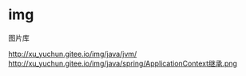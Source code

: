 # img
 图片库
 
http://xu_yuchun.gitee.io/img/java/jvm/
http://xu_yuchun.gitee.io/img/java/spring/ApplicationContext继承.png


